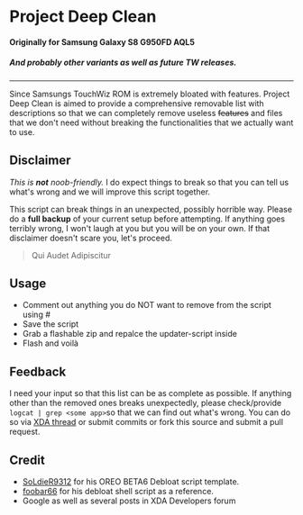 # Project Deep Clean
#### Originally for Samsung Galaxy S8 G950FD AQL5 
##### And probably other variants as well as future TW releases.

------------


Since Samsungs TouchWiz ROM is extremely bloated with features. Project Deep Clean is aimed to provide a comprehensive removable list with descriptions so that we can completely remove useless ~~features~~ and files that we don't need without breaking the functionalities that we actually want to use.

## Disclaimer
*This is **not** noob-friendly.* I do expect things to break so that you can tell us what's wrong and we will improve this script together.

This script can break things in an unexpected, possibly horrible way. Please do a **full backup** of your current setup before attempting. If anything goes terribly wrong, I won't laugh at you but you will be on your own.
If that disclaimer doesn't scare you, let's proceed.

> Qui Audet Adipiscitur

## Usage
- Comment out anything you do NOT want to remove from the script using #
- Save the script
- Grab a flashable zip and repalce the updater-script inside
- Flash and voilà

## Feedback
I need your input so that this list can be as complete as possible. If anything other than the removed ones breaks unexpectedly, please check/provide `logcat | grep <some app>`so that we can find out what's wrong. You can do so via [XDA thread]("https://forum.xda-developers.com/galaxy-s8/samsung-galaxy-s8--s8-cross-device-development/zip-project-deep-clean-actually-t3743184") or submit commits or fork this source and submit a pull request.

## Credit
- [SoLdieR9312](https://forum.xda-developers.com/member.php?u=4860093 "SoLdieR9312") for his OREO BETA6 Debloat script template.
- [foobar66](https://forum.xda-developers.com/member.php?u=3463514 "foobar66") for his debloat shell script as a reference.
- Google as well as several posts in XDA Developers forum
